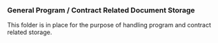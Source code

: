 ### General Program / Contract Related Document Storage

This folder is in place for the purpose of handling program and contract related storage.
